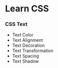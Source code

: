 # Learn CSS

### CSS Text

- Text Color
- Text Alignment 
- Text Decoration
- Text Transformation 
- Text Spacing
- Text Shadow